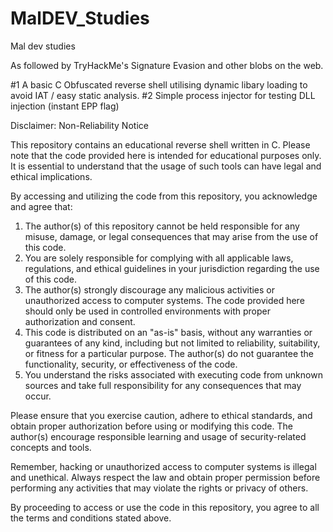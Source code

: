 # MalDEV_Studies
Mal dev studies

As followed by TryHackMe's Signature Evasion and other blobs on the web.


#1
A basic C Obfuscated reverse shell utilising dynamic libary loading to avoid IAT / easy static analysis.
#2
Simple process injector for testing DLL injection (instant EPP flag)

Disclaimer: Non-Reliability Notice

This repository contains an educational reverse shell written in C. Please note that the code provided here is intended for educational purposes only. It is essential to understand that the usage of such tools can have legal and ethical implications. 

By accessing and utilizing the code from this repository, you acknowledge and agree that:

1. The author(s) of this repository cannot be held responsible for any misuse, damage, or legal consequences that may arise from the use of this code.
2. You are solely responsible for complying with all applicable laws, regulations, and ethical guidelines in your jurisdiction regarding the use of this code.
3. The author(s) strongly discourage any malicious activities or unauthorized access to computer systems. The code provided here should only be used in controlled environments with proper authorization and consent.
4. This code is distributed on an "as-is" basis, without any warranties or guarantees of any kind, including but not limited to reliability, suitability, or fitness for a particular purpose. The author(s) do not guarantee the functionality, security, or effectiveness of the code.
5. You understand the risks associated with executing code from unknown sources and take full responsibility for any consequences that may occur.

Please ensure that you exercise caution, adhere to ethical standards, and obtain proper authorization before using or modifying this code. The author(s) encourage responsible learning and usage of security-related concepts and tools.

Remember, hacking or unauthorized access to computer systems is illegal and unethical. Always respect the law and obtain proper permission before performing any activities that may violate the rights or privacy of others.

By proceeding to access or use the code in this repository, you agree to all the terms and conditions stated above.
